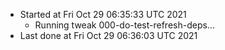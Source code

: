   - Started at Fri Oct 29 06:35:33 UTC 2021
    - Running tweak 000-do-test-refresh-deps...
  - Last done at Fri Oct 29 06:36:03 UTC 2021
